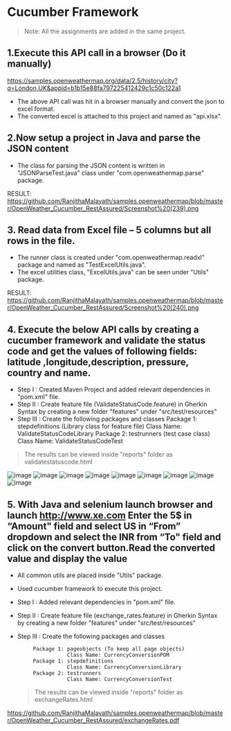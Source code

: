 # Cucumber Framework

> Note: All the assignments are added in the same project.

 

## 1.Execute this API call in a browser (Do it manually)
https://samples.openweathermap.org/data/2.5/history/city?q=London,UK&appid=b1b15e88fa797225412429c1c50c122a1

  - The above API call was hit in a browser manually and convert the json to excel format.
  - The converted excel is attached to this project and named as "api.xlsx".
 
## 2.Now setup a project in Java and parse the JSON content 
  - The class for parsing the JSON content is written in "JSONParseTest.java" class under "com.openweathermap.parse" package.

RESULT:
https://github.com/RanjithaMalayath/samples.openweathermap/blob/master/OpenWeather_Cucumber_RestAssured/Screenshot%20(239).png

## 3. Read data from Excel file – 5 columns but all rows in the file.
  - The runner class is created under "com.openweathermap.readxl" package and named as "TestExcelUtils.java".
  - The excel utilities class, "ExcelUtils.java" can be seen under "Utils" package.

RESULT:
https://github.com/RanjithaMalayath/samples.openweathermap/blob/master/OpenWeather_Cucumber_RestAssured/Screenshot%20(240).png
  
## 4. Execute the below API calls by creating a cucumber framework and validate the status code and get the values of following fields: latitude ,longitude,description, pressure, country and name.

- Step I : Created Maven Project and added relevant dependencies in "pom.xml" file.
- Step II : Create feature file (ValidateStatusCode.feature) in Gherkin Syntax by creating a new folder "features" under "src/test/resources"
- Step III : Create the following packages and classes
           Package 1: stepdefinitions (Library class for feature file)
                      Class Name: ValidateStatusCodeLibrary
           Package 2: testrunners (test case class)
                      Class Name: ValidateStatusCodeTest  
                      
 >  The results can be viewed inside "reports" folder as validatestatuscode.html

![image](https://user-images.githubusercontent.com/47724104/199488009-fd6acf54-0565-4036-b95e-5ac71bb0dd6a.png)
![image](https://user-images.githubusercontent.com/47724104/199488092-21b66f7e-fbf8-45bf-ae1a-953984396b17.png)
![image](https://user-images.githubusercontent.com/47724104/199488123-dc4baaef-5d62-4e2b-b685-781c52e9b01e.png)
![image](https://user-images.githubusercontent.com/47724104/199488195-9c88958c-7893-4945-b567-7042376ce690.png)
![image](https://user-images.githubusercontent.com/47724104/199488224-ec2c7619-d26e-4edb-8eed-9a716f2c7276.png)
![image](https://user-images.githubusercontent.com/47724104/199488273-400e774d-15d5-4c89-b850-c803c6ed8ead.png)
![image](https://user-images.githubusercontent.com/47724104/199488302-e63f640f-2822-4010-ad36-0a256bec3947.png)
![image](https://user-images.githubusercontent.com/47724104/199488334-7caa1cc7-01dc-435e-86bb-19d5faf7bfe1.png)
![image](https://user-images.githubusercontent.com/47724104/199488361-25e14d60-71eb-49b8-a782-7bb159bf8c20.png)


 
 ## 5. With Java and selenium launch browser and launch http://www.xe.com Enter the 5$ in “Amount" field and select US in “From” dropdown and select the INR from “To" field and click on the convert button.Read the converted value and display the value 
  
  - All common utils are placed inside "Utils" package.
  - Used cucumber framework to execute this project.
  
- Step I : Added relevant dependencies in "pom.xml" file.
- Step II : Create feature file (exchange_rates.feature) in Gherkin Syntax by creating a new folder "features" under "src/test/resources"
- Step III : Create the following packages and classes

           Package 1: pageobjects (To keep all page objects)
                      Class Name: CurrencyConversionPOM
           Package 1: stepdefinitions
                      Class Name: CurrencyConversionLibrary
           Package 2: testrunners
                      Class Name: CurrencyConversionTest 
             
   >  The results can be viewed inside "reports" folder as exchangeRates.html             

https://github.com/RanjithaMalayath/samples.openweathermap/blob/master/OpenWeather_Cucumber_RestAssured/exchangeRates.pdf


